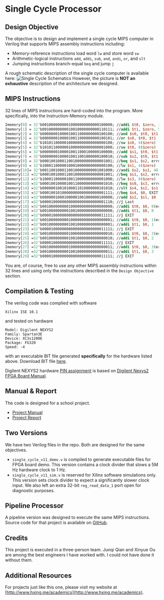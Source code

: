 # Single Cycle Processor

## Design Objective
The objective is to design and implement a single cycle MIPS computer in Verilog that supports MIPS assembly instructions including:
- Memory-reference instructions load word ```lw``` and store word ```sw```
- Arithmetic-logical instructions ```add```, ```addi```, ```sub```, ```and```, ```andi```, ```or```, and ```slt```
- Jumping instructions branch-equal ```beq``` and jump ```j```

A rough schematic description of the single cycle computer is available here: ![Single Cycle Schematics](http://undergrad.hxing.me/VE370/Single+Cycle+Schematics.png?x-source=github) However, the picture is **NOT an exhaustive** description of the architecture we designed.

## MIPS Instructions
32 lines of MIPS instructions are hard-coded into the program. More specifically, into the Instruction-Memory module.

```MIPS
Imemory[0] = 32'b00100000000010000000000000100000; //addi $t0, $zero, 32 
Imemory[1] = 32'b00100000000010010000000000110111; //addi $t1, $zero, 55 
Imemory[2] = 32'b00000001000010011000000000100100; //and $s0, $t0, $t1 
Imemory[3] = 32'b00000001000010011000000000100101; //or $s0, $t0, $t1 
Imemory[4] = 32'b10101100000100000000000000000100; //sw $s0, 4($zero) 
Imemory[5] = 32'b10101100000010000000000000001000; //sw $t0, 8($zero) 
Imemory[6] = 32'b00000001000010011000100000100000; //add $s1, $t0, $t1 
Imemory[7] = 32'b00000001000010011001000000100010; //sub $s2, $t0, $t1 
Imemory[8] = 32'b00010010001100100000000000001001; //beq $s1, $s2, error0 
Imemory[9] = 32'b10001100000100010000000000000100; //lw $s1, 4($zero) 
Imemory[10]= 32'b00110010001100100000000001001000; //andi $s2, $s1, 48 
Imemory[11] =32'b00010010001100100000000000001001; //beq $s1, $s2, error1 
Imemory[12] =32'b10001100000100110000000000001000; //lw $s3, 8($zero) 
Imemory[13] =32'b00010010000100110000000000001010; //beq $s0, $s3, error2 
Imemory[14] =32'b00000010010100011010000000101010; //slt $s4, $s2, $s1 (Last) 
Imemory[15] =32'b00010010100000000000000000001111; //beq $s4, $0, EXIT 
Imemory[16] =32'b00000010001000001001000000100000; //add $s2, $s1, $0 
Imemory[17] =32'b00001000000000000000000000001110; //j Last
Imemory[18] =32'b00100000000010000000000000000000; //addi $t0, $0, 0(error0) 
Imemory[19] =32'b00100000000010010000000000000000; //addi $t1, $0, 0 
Imemory[20] =32'b00001000000000000000000000011111; //j EXIT
Imemory[21] =32'b00100000000010000000000000000001; //addi $t0, $0, 1(error1) 
Imemory[22] =32'b00100000000010010000000000000001; //addi $t1, $0, 1 
Imemory[23] =32'b00001000000000000000000000011111; //j EXIT
Imemory[24] =32'b00100000000010000000000000000010; //addi $t0, $0, 2(error2) 
Imemory[25] =32'b00100000000010010000000000000010; //addi $t1, $0, 2 
Imemory[26] =32'b00001000000000000000000000011111; //j EXIT
Imemory[27] =32'b00100000000010000000000000000011; //addi $t0, $0, 3(error3) 
Imemory[28] =32'b00100000000010010000000000000011; //addi $t1, $0, 3 
Imemory[29] =32'b00001000000000000000000000011111; //j EXIT
```

You are, of course, free to use any other MIPS assembly instructions within 32 lines and using only the instructions described in the ```Design Objective``` section. 

## Compilation & Testing
The verilog code was complied with software
```
Xilinx ISE 10.1
```

and tested on hardware
```FPGA
Model: Digilent NEXYS2
Family: Spartan3E
Device: XC3s1200E
Package: FG320
Speed: -4
```

with an executable BIT file generated **specifically** for the hardware listed above. Download BIT file [here](http://undergrad.hxing.me/VE370/single_cycle.bit?x-source=github).

Digilent NEXYS2 hardware [PIN assignment](http://undergrad.hxing.me/VE370/PIN+Assignment.png?x-source=github) is based on [Digilent Nexys2 FPGA Board Manual](http://undergrad.hxing.me/VE270/Digilent+Nexys2+Manual.pdf?x-source=github-project=ve370singlecycle).

## Manual & Report
The code is designed for a school project.
- [Project Manual](http://undergrad.hxing.me/VE370/Project+II+Manual.pdf?x-source=github)
- [Project Report](http://undergrad.hxing.me/VE370/Project+II+Report.pdf?x-source=github)

## Two Versions
We have two Verilog files in the repo. Both are designed for the same objectives.
- ```single_cycle_v11_demo.v``` is compiled to generate executable files for FPGA board demo. This version contains a clock divider that slows a 5M Hz hardware clock to 1 Hz.
- ```single_cycle_v11_sim.v``` is reserved for Xilinx software simulations only. This version sets clock divider to expect a significantly slower clock input. We also left an extra 32-bit ```reg_read_data_1``` port open for diagnostic purposes.

## Pipeline Processor
A pipeline version was designed to execute the same MIPS instructions. Source code for that project is available on [GitHub](http://www.hxing.me/academics).

## Credits
This project is executed in a three-person team. Junqi Qian and Xinyue Ou are among the best engineers I have worked with. I could not have done it without them.

## Additional Resources
For projects just like this one, please visit my website at [http://www.hxing.me/academics](http://www.hxing.me/academics).